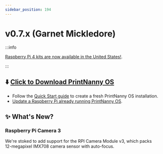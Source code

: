 ```yaml
---
sidebar_position: 194
---
```


# v0.7.x (Garnet Mickledore)

:::info

[Raspberry Pi 4 kits are now available in the United States!](https://printnanny.ai/shop/raspberry-pi-4-kit).

:::

## ⬇️ [Click to Download PrintNanny OS](https://github.com/bitsy-ai/printnanny-os/releases/tag/0.7.0)

* Follow the [Quick Start guide](https://docs.printnanny.ai/docs/category/quick-start/) to create a fresh PrintNanny OS installation.
* [Update a Raspberry Pi already running PrintNanny OS](https://docs.printnanny.ai/docs/update-printnanny-os/).

## ✨ What's New?

### Raspberry Pi Camera 3

We're stoked to add support for the RPI Camera Module v3, which packs 12-megapixel IMX708 camera sensor with auto-focus.


